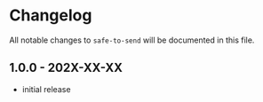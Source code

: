 # Changelog

All notable changes to `safe-to-send` will be documented in this file.

## 1.0.0 - 202X-XX-XX

- initial release

